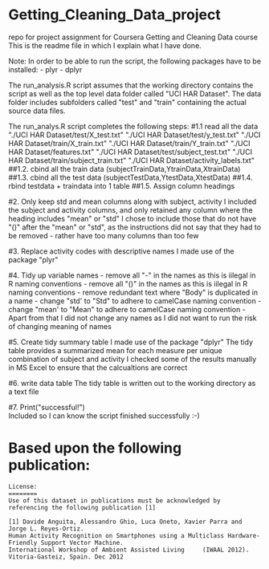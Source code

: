 # Getting_Cleaning_Data_project
repo for project assignment for Coursera Getting and Cleaning Data course
This is the readme file in which I explain what I have done.

Note: In order to be able to run the script, the following packages have to be installed:
    - plyr
    - dplyr

The run_analysis.R script assumes that the working directory contains the script as well as the top level data folder called "UCI HAR Dataset". The data folder includes subfolders called "test" and "train" containing the actual source data files.

The run_analys.R script completes the following steps:
#1.1 read all the data
    "./UCI HAR Dataset/test/X_test.txt"
    "./UCI HAR Dataset/test/y_test.txt"
    "./UCI HAR Dataset/train/X_train.txt"
    "./UCI HAR Dataset/train/Y_train.txt"
    "./UCI HAR Dataset/features.txt"
    "./UCI HAR Dataset/test/subject_test.txt"
    "./UCI HAR Dataset/train/subject_train.txt"
    "./UCI HAR Dataset/activity_labels.txt"
##1.2. cbind all the train data (subjectTrainData,YtrainData,XtrainData)
##1.3. cbind all the test data (subjectTestData,YtestData,XtestData)
##1.4. rbind testdata + traindata into 1 table
##1.5. Assign column headings

#2. Only keep std and mean columns along with subject, activity
    I included the subject and activity columns, 
    and only retained any column where the heading includes "mean" or "std"
    I chose to include those that do not have "()" after the "mean" or "std", 
    as the instructions did not say that they had to be removed 
    - rather have too many columns than too few 

#3. Replace activity codes with descriptive names
    I made use of the package "plyr"

#4. Tidy up variable names
    - remove all "-" in the names as this is iilegal in R naming conventions
    - remove all "()" in the names as this is iilegal in R naming conventions
    - remove redundant text where "Body" is duplicated in a name
    - change "std' to "Std" to adhere to camelCase naming convention
    - change "mean' to "Mean" to adhere to camelCase naming convention
    - Apart from that I did not change any names as I did not want to run the risk of changing meaning of names

#5. Create tidy summary table
    I made use of the package "dplyr"
    The tidy table provides a summarized mean for each measure per unique combination of subject and activity
    I checked some of the results manually in MS Excel to ensure that the calcualtions are correct
    

#6. write data table
    The tidy table is written out to the working directory as a text file

#7. Print("successful!")  
    Included so I can know the script finished successfully :-)
    
# Based upon the following publication:
    License:
    ========
    Use of this dataset in publications must be acknowledged by referencing the following publication [1] 

    [1] Davide Anguita, Alessandro Ghio, Luca Oneto, Xavier Parra and Jorge L. Reyes-Ortiz. 
    Human Activity Recognition on Smartphones using a Multiclass Hardware-Friendly Support Vector Machine. 
    International Workshop of Ambient Assisted Living     (IWAAL 2012). Vitoria-Gasteiz, Spain. Dec 2012




